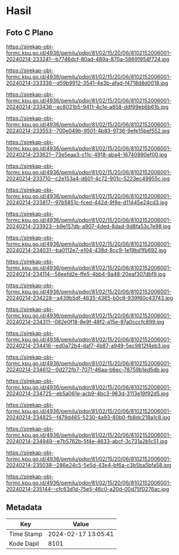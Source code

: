 # Hasil

## Foto C Plano

https://sirekap-obj-formc.kpu.go.id/4936/pemilu/pdpr/81/02/15/20/06/8102152006001-20240214-233241--b7746dcf-80ad-489a-870a-58691954f724.jpg

https://sirekap-obj-formc.kpu.go.id/4936/pemilu/pdpr/81/02/15/20/06/8102152006001-20240214-233336--d59b9912-3541-4e3b-afad-f4718d8d0018.jpg

https://sirekap-obj-formc.kpu.go.id/4936/pemilu/pdpr/81/02/15/20/06/8102152006001-20240214-233436--ec8021b5-9411-4c1e-a858-ddf99eb6b61b.jpg

https://sirekap-obj-formc.kpu.go.id/4936/pemilu/pdpr/81/02/15/20/06/8102152006001-20240214-233553--700e049b-9501-4b83-9736-9efe15bef552.jpg

https://sirekap-obj-formc.kpu.go.id/4936/pemilu/pdpr/81/02/15/20/06/8102152006001-20240214-233621--73e5eaa3-c11c-4918-aba4-16740990ef00.jpg

https://sirekap-obj-formc.kpu.go.id/4936/pemilu/pdpr/81/02/15/20/06/8102152006001-20240214-233710--c2e153a4-d601-4c72-901c-5223ec49955c.jpg

https://sirekap-obj-formc.kpu.go.id/4936/pemilu/pdpr/81/02/15/20/06/8102152006001-20240214-233817--97b5851c-fced-442d-9f8e-d11445e24cd3.jpg

https://sirekap-obj-formc.kpu.go.id/4936/pemilu/pdpr/81/02/15/20/06/8102152006001-20240214-233923--b9e157db-a907-4ded-8dad-9d8fa53c7e98.jpg

https://sirekap-obj-formc.kpu.go.id/4936/pemilu/pdpr/81/02/15/20/06/8102152006001-20240214-234031--ba0112e7-e104-438d-8cc9-1e19bd1fb692.jpg

https://sirekap-obj-formc.kpu.go.id/4936/pemilu/pdpr/81/02/15/20/06/8102152006001-20240214-234114--56eefd2e-ffe5-4bb4-9a48-20eaf307dbf9.jpg

https://sirekap-obj-formc.kpu.go.id/4936/pemilu/pdpr/81/02/15/20/06/8102152006001-20240214-234228--a439b5df-4635-4365-b0c8-939f60c43743.jpg

https://sirekap-obj-formc.kpu.go.id/4936/pemilu/pdpr/81/02/15/20/06/8102152006001-20240214-234311--082e0f18-8e9f-48f2-a15e-97a0cccfc899.jpg

https://sirekap-obj-formc.kpu.go.id/4936/pemilu/pdpr/81/02/15/20/06/8102152006001-20240214-234416--ed0a72b4-daf7-4b87-a949-5ec9812f4eb3.jpg

https://sirekap-obj-formc.kpu.go.id/4936/pemilu/pdpr/81/02/15/20/06/8102152006001-20240214-234612--0d272fb7-7071-46aa-b6ec-78759b1ed5db.jpg

https://sirekap-obj-formc.kpu.go.id/4936/pemilu/pdpr/81/02/15/20/06/8102152006001-20240214-234725--eb5a061e-acb9-4bc3-963d-3113e19f92d5.jpg

https://sirekap-obj-formc.kpu.go.id/4936/pemilu/pdpr/81/02/15/20/06/8102152006001-20240214-234825--f479d465-5230-4a93-80b0-fb8dc218a1c8.jpg

https://sirekap-obj-formc.kpu.go.id/4936/pemilu/pdpr/81/02/15/20/06/8102152006001-20240214-234949--e7b5762b-5f4e-4633-abcf-3c731a2b1c51.jpg

https://sirekap-obj-formc.kpu.go.id/4936/pemilu/pdpr/81/02/15/20/06/8102152006001-20240214-235038--286e24c5-5e5d-43e4-bf6a-c3b5ba5bfa58.jpg

https://sirekap-obj-formc.kpu.go.id/4936/pemilu/pdpr/81/02/15/20/06/8102152006001-20240214-235144--cfc63d1d-75e5-46c0-a20d-00d75f0276ac.jpg


## Metadata

| Key        | Value               |
| ---------- | ------------------- |
| Time Stamp | 2024-02-17 13:05:41 |
| Kode Dapil | 8101                |




